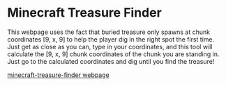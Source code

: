 # Minecraft Treasure Finder

This webpage uses the fact that buried treasure only spawns at chunk coordinates [9, x, 9] to help the player dig in the right spot the first time. Just get as close as you can, type in your coordinates, and this tool will calculate the [9, x, 9] chunk coordinates of the chunk you are standing in. Just go to the calculated coordinates and dig until you find the treasure!

[minecraft-treasure-finder webpage](https://c-bohling.github.io/minecraft-treasure-finder/)
